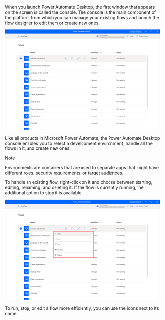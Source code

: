 When you launch Power Automate Desktop, the first window that appears on the screen is called the console. The console is the main component of the platform from which you can manage your existing flows and launch the flow designer to edit them or create new ones. 

![Power Automate Desktop console.](..\media\console.png)

Like all products in Microsoft Power Automate, the Power Automate Desktop console enables you to select a development environment, handle all the flows in it, and create new ones.

 > [!NOTE]
 > Environments are containers that are used to separate apps that might have different roles, security requirements, or target audiences.

To handle an existing flow, right-click on it and choose between starting, editing, renaming, and deleting it. If the flow is currently running, the additional option to stop it is available. 

![Available actions in the Power Automate Desktop console.](..\media\console-actions.png)

To run, stop, or edit a flow more efficiently, you can use the icons next to its name. 
